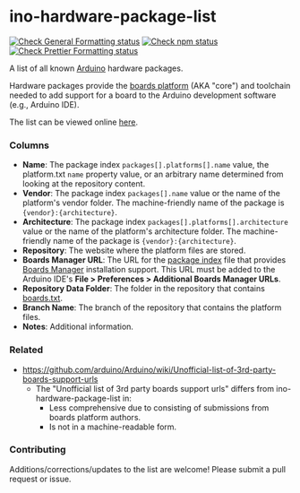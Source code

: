 # ino-hardware-package-list

[![Check General Formatting status](https://github.com/per1234/inoplatforms/actions/workflows/check-general-formatting-task.yml/badge.svg)](https://github.com/per1234/inoplatforms/actions/workflows/check-general-formatting-task.yml)
[![Check npm status](https://github.com/per1234/inoplatforms/actions/workflows/check-npm-task.yml/badge.svg)](https://github.com/per1234/inoplatforms/actions/workflows/check-npm-task.yml)
[![Check Prettier Formatting status](https://github.com/per1234/inoplatforms/actions/workflows/check-prettier-formatting-task.yml/badge.svg)](https://github.com/per1234/inoplatforms/actions/workflows/check-prettier-formatting-task.yml)

A list of all known [Arduino](http://arduino.cc) hardware packages.

Hardware packages provide the [boards platform](https://arduino.github.io/arduino-cli/latest/platform-specification) (AKA "core") and toolchain needed to add support for a board to the Arduino development software (e.g., Arduino IDE).

The list can be viewed online [here](ino-hardware-package-list.tsv).

### Columns

- **Name**: The package index `packages[].platforms[].name` value, the platform.txt `name` property value, or an arbitrary name determined from looking at the repository content.
- **Vendor**: The package index `packages[].name` value or the name of the platform's vendor folder. The machine-friendly name of the package is `{vendor}:{architecture}`.
- **Architecture**: The package index `packages[].platforms[].architecture` value or the name of the platform's architecture folder. The machine-friendly name of the package is `{vendor}:{architecture}`.
- **Repository**: The website where the platform files are stored.
- **Boards Manager URL**: The URL for the [package index](https://arduino.github.io/arduino-cli/latest/package_index_json-specification/) file that provides [Boards Manager](https://docs.arduino.cc/learn/starting-guide/cores) installation support. This URL must be added to the Arduino IDE's **File > Preferences > Additional Boards Manager URLs**.
- **Repository Data Folder**: The folder in the repository that contains [boards.txt](https://arduino.github.io/arduino-cli/latest/platform-specification/#boardstxt).
- **Branch Name**: The branch of the repository that contains the platform files.
- **Notes**: Additional information.

### Related

- https://github.com/arduino/Arduino/wiki/Unofficial-list-of-3rd-party-boards-support-urls
  - The "Unofficial list of 3rd party boards support urls" differs from ino-hardware-package-list in:
    - Less comprehensive due to consisting of submissions from boards platform authors.
    - Is not in a machine-readable form.

### Contributing

Additions/corrections/updates to the list are welcome! Please submit a pull request or issue.
